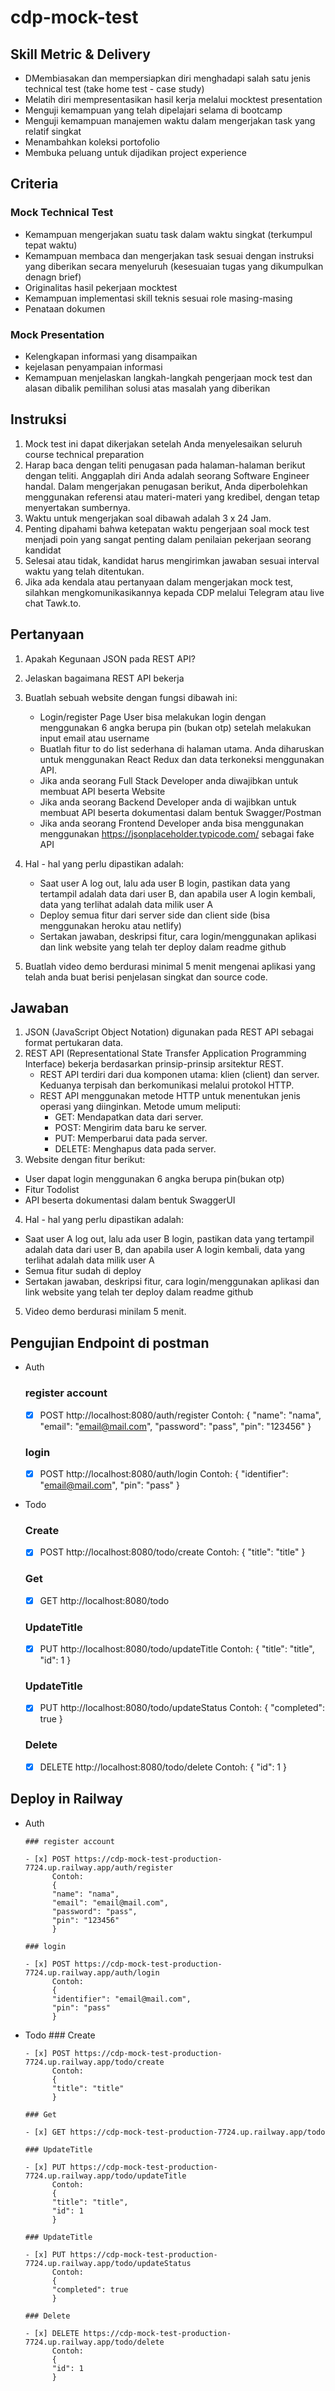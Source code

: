 # cdp-mock-test

## Skill Metric & Delivery

- DMembiasakan dan mempersiapkan diri menghadapi salah satu jenis technical test (take home test - case study)
- Melatih diri mempresentasikan hasil kerja melalui mocktest presentation
- Menguji kemampuan yang telah dipelajari selama di bootcamp
- Menguji kemampuan manajemen waktu dalam mengerjakan task yang relatif singkat
- Menambahkan koleksi portofolio
- Membuka peluang untuk dijadikan project experience

## Criteria

### Mock Technical Test
 - Kemampuan mengerjakan suatu task dalam waktu singkat (terkumpul tepat waktu)
 - Kemampuan membaca dan mengerjakan task sesuai dengan instruksi yang diberikan secara menyeluruh (kesesuaian tugas yang dikumpulkan denagn brief)
 - Originalitas hasil pekerjaan mocktest
 - Kemampuan implementasi skill teknis sesuai role masing-masing
 - Penataan dokumen

### Mock Presentation
 - Kelengkapan informasi yang disampaikan
 - kejelasan penyampaian informasi
 - Kemampuan menjelaskan langkah-langkah pengerjaan mock test dan alasan dibalik pemilihan solusi atas masalah yang diberikan

## Instruksi
1. Mock test ini dapat dikerjakan setelah Anda menyelesaikan seluruh course
technical preparation
2. Harap baca dengan teliti penugasan pada halaman-halaman berikut dengan
teliti. Anggaplah diri Anda adalah seorang Software Engineer handal. Dalam
mengerjakan penugasan berikut, Anda diperbolehkan menggunakan
referensi atau materi-materi yang kredibel, dengan tetap menyertakan
sumbernya.
3. Waktu untuk mengerjakan soal dibawah adalah 3 x 24 Jam.
4. Penting dipahami bahwa ketepatan waktu pengerjaan soal mock test
menjadi poin yang sangat penting dalam penilaian pekerjaan seorang
kandidat
5. Selesai atau tidak, kandidat harus mengirimkan jawaban sesuai interval waktu
yang telah ditentukan.
6. Jika ada kendala atau pertanyaan dalam mengerjakan mock test, silahkan
mengkomunikasikannya kepada CDP melalui Telegram atau live chat
Tawk.to.

## Pertanyaan
1. Apakah Kegunaan JSON pada REST API?
2. Jelaskan bagaimana REST API bekerja
3. Buatlah sebuah website dengan fungsi dibawah ini:
    - Login/register Page
User bisa melakukan login dengan menggunakan 6 angka
berupa pin (bukan otp) setelah melakukan input email atau
username
    - Buatlah fitur to do list sederhana di halaman utama. Anda
diharuskan untuk menggunakan React Redux dan data
terkoneksi menggunakan API.
    - Jika anda seorang Full Stack Developer anda diwajibkan untuk
membuat API beserta Website
    - Jika anda seorang Backend Developer anda di wajibkan untuk
membuat API beserta dokumentasi dalam bentuk
Swagger/Postman
    - Jika anda seorang Frontend Developer anda bisa menggunakan
menggunakan https://jsonplaceholder.typicode.com/ sebagai
fake API

4. Hal - hal yang perlu dipastikan adalah:
    - Saat user A log out, lalu ada user B login, pastikan data yang
tertampil adalah data dari user B, dan apabila user A login
kembali, data yang terlihat adalah data milik user A
    - Deploy semua fitur dari server side dan client side (bisa
menggunakan heroku atau netlify)
    - Sertakan jawaban, deskripsi fitur, cara login/menggunakan
aplikasi dan link website yang telah ter deploy dalam readme
github

5. Buatlah video demo berdurasi minimal 5 menit mengenai aplikasi
yang telah anda buat berisi penjelasan singkat dan source code.

## Jawaban
1. JSON (JavaScript Object Notation) digunakan pada REST API sebagai format pertukaran data.
2. REST API (Representational State Transfer Application Programming Interface) bekerja berdasarkan prinsip-prinsip arsitektur REST.
    - REST API terdiri dari dua komponen utama: klien (client) dan server. Keduanya terpisah dan berkomunikasi melalui protokol HTTP.
    - REST API menggunakan metode HTTP untuk menentukan jenis operasi yang diinginkan. Metode umum meliputi:
      - GET: Mendapatkan data dari server.
      - POST: Mengirim data baru ke server.
      - PUT: Memperbarui data pada server.
      - DELETE: Menghapus data pada server.
3. Website dengan fitur berikut:
  - User dapat login menggunakan 6 angka berupa pin(bukan otp)
  - Fitur Todolist
  - API beserta dokumentasi dalam bentuk SwaggerUI
4. Hal - hal yang perlu dipastikan adalah:
  - Saat user A log out, lalu ada user B login, pastikan data yang tertampil adalah data dari user B, dan apabila user A login kembali, data yang terlihat adalah data milik user A
  - Semua fitur sudah di deploy
  - Sertakan jawaban, deskripsi fitur, cara login/menggunakan aplikasi dan link website yang telah ter deploy dalam readme github
5. Video demo berdurasi minilam 5 menit.

## Pengujian Endpoint di postman
- Auth
  ### register account

  - [x] POST http://localhost:8080/auth/register
        Contoh:
        {
        "name": "nama",
        "email": "email@mail.com",
        "password": "pass",
        "pin": "123456"
        }

  ### login

  - [x] POST http://localhost:8080/auth/login
        Contoh:
        {
        "identifier": "email@mail.com",
        "pin": "pass"
        }

- Todo
  ### Create

  - [x] POST http://localhost:8080/todo/create
        Contoh:
        {
        "title": "title"
        }

  ### Get

  - [x] GET http://localhost:8080/todo

  ### UpdateTitle

  - [x] PUT http://localhost:8080/todo/updateTitle
        Contoh:
        {
        "title": "title",
        "id": 1
        }

  ### UpdateTitle

  - [x] PUT http://localhost:8080/todo/updateStatus
        Contoh:
        {
        "completed": true
        }

  ### Delete

  - [x] DELETE http://localhost:8080/todo/delete
        Contoh:
        {
        "id": 1
        }


## Deploy in Railway

- Auth

      ### register account

      - [x] POST https://cdp-mock-test-production-7724.up.railway.app/auth/register
            Contoh:
            {
            "name": "nama",
            "email": "email@mail.com",
            "password": "pass",
            "pin": "123456"
            }

      ### login

      - [x] POST https://cdp-mock-test-production-7724.up.railway.app/auth/login
            Contoh:
            {
            "identifier": "email@mail.com",
            "pin": "pass"
            }


- Todo
      ### Create

      - [x] POST https://cdp-mock-test-production-7724.up.railway.app/todo/create
            Contoh:
            {
            "title": "title"
            }

      ### Get

      - [x] GET https://cdp-mock-test-production-7724.up.railway.app/todo

      ### UpdateTitle

      - [x] PUT https://cdp-mock-test-production-7724.up.railway.app/todo/updateTitle
            Contoh:
            {
            "title": "title",
            "id": 1
            }

      ### UpdateTitle

      - [x] PUT https://cdp-mock-test-production-7724.up.railway.app/todo/updateStatus
            Contoh:
            {
            "completed": true
            }

      ### Delete

      - [x] DELETE https://cdp-mock-test-production-7724.up.railway.app/todo/delete
            Contoh:
            {
            "id": 1
            }